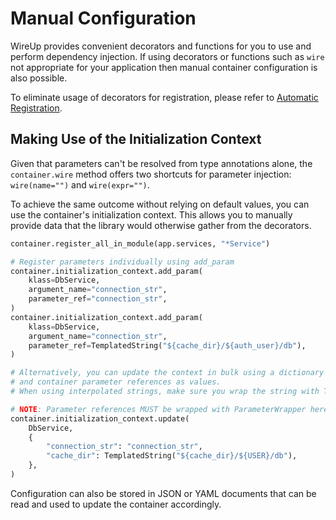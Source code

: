 # Manual Configuration

WireUp provides convenient decorators and functions for you to use and perform dependency injection.
If using decorators or functions such as `wire` not appropriate for your application then manual container
configuration is also possible.

To eliminate usage of decorators for registration, please refer to [Automatic Registration](automatic_registration.md).

## Making Use of the Initialization Context

Given that parameters can't be resolved from type annotations alone, the `container.wire` method offers two shortcuts 
for parameter injection: `wire(name="")` and `wire(expr="")`.

To achieve the same outcome without relying on default values, you can use the container's 
initialization context. This allows you to manually provide data that the library would 
otherwise gather from the decorators.

```python
container.register_all_in_module(app.services, "*Service")

# Register parameters individually using add_param
container.initialization_context.add_param(
    klass=DbService,
    argument_name="connection_str",
    parameter_ref="connection_str",
)
container.initialization_context.add_param(
    klass=DbService,
    argument_name="connection_str",
    parameter_ref=TemplatedString("${cache_dir}/${auth_user}/db"),
)

# Alternatively, you can update the context in bulk using a dictionary of initializer parameter names as keys
# and container parameter references as values.
# When using interpolated strings, make sure you wrap the string with TemplatedString.

# NOTE: Parameter references MUST be wrapped with ParameterWrapper here!
container.initialization_context.update(
    DbService,
    {
        "connection_str": "connection_str",
        "cache_dir": TemplatedString("${cache_dir}/${USER}/db"),
    },
)
```

Configuration can also be stored in JSON or YAML documents that can be read and used to update the container accordingly.